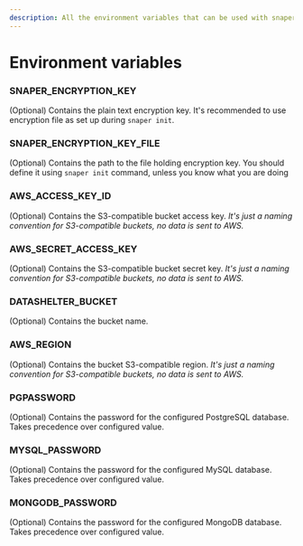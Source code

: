 ```yaml
---
description: All the environment variables that can be used with snaper.
---
```


# Environment variables

### SNAPER_ENCRYPTION_KEY

(Optional) Contains the plain text encryption key. It's recommended to use encryption file as set up during `snaper init`.

### SNAPER_ENCRYPTION_KEY_FILE

(Optional) Contains the path to the file holding encryption key. You should define it using `snaper init` command, unless you know what you are doing

### AWS_ACCESS_KEY_ID

(Optional) Contains the S3-compatible bucket access key. *It's just a naming convention for S3-compatible buckets, no data is sent to AWS.*

### AWS_SECRET_ACCESS_KEY

(Optional) Contains the S3-compatible bucket secret key. *It's just a naming convention for S3-compatible buckets, no data is sent to AWS.*

### DATASHELTER_BUCKET

(Optional) Contains the bucket name.

### AWS_REGION

(Optional) Contains the bucket S3-compatible region. *It's just a naming convention for S3-compatible buckets, no data is sent to AWS.*

### PGPASSWORD

(Optional) Contains the password for the configured PostgreSQL database. Takes precedence over configured value.

### MYSQL_PASSWORD

(Optional) Contains the password for the configured MySQL database. Takes precedence over configured value.

### MONGODB_PASSWORD

(Optional) Contains the password for the configured MongoDB database. Takes precedence over configured value.